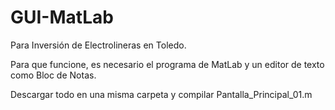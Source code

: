 # GUI-MatLab
Para Inversión de Electrolineras en Toledo.

Para que funcione, es necesario el programa de MatLab y un editor de texto como Bloc de Notas. 

Descargar todo en una misma carpeta y compilar Pantalla_Principal_01.m
